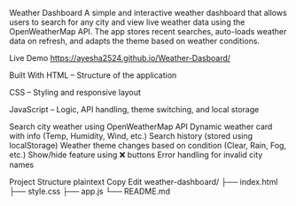 Weather Dashboard
A simple and interactive weather dashboard that allows users to search for any city and view live weather data using the OpenWeatherMap API. The app stores recent searches, auto-loads weather data on refresh, and adapts the theme based on weather conditions.

Live Demo
https://ayesha2524.github.io/Weather-Dasboard/

Built With
HTML – Structure of the application

CSS – Styling and responsive layout

JavaScript – Logic, API handling, theme switching, and local storage

Search city weather using OpenWeatherMap API
Dynamic weather card with info (Temp, Humidity, Wind, etc.)
Search history (stored using localStorage)
Weather theme changes based on condition (Clear, Rain, Fog, etc.)
Show/hide feature using ❌ buttons
Error handling for invalid city names

Project Structure
plaintext
Copy
Edit
weather-dashboard/
├── index.html
├── style.css
├── app.js
└── README.md
